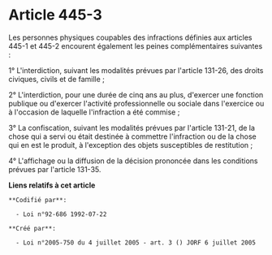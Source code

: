 # Article 445-3

Les personnes physiques coupables des infractions définies aux articles 445-1 et 445-2 encourent également les peines
complémentaires suivantes :

1° L'interdiction, suivant les modalités prévues par l'article 131-26, des droits civiques, civils et de famille ;

2° L'interdiction, pour une durée de cinq ans au plus, d'exercer une fonction publique ou d'exercer l'activité
professionnelle ou sociale dans l'exercice ou à l'occasion de laquelle l'infraction a été commise ;

3° La confiscation, suivant les modalités prévues par l'article 131-21, de la chose qui a servi ou était destinée à commettre
l'infraction ou de la chose qui en est le produit, à l'exception des objets susceptibles de restitution ;

4° L'affichage ou la diffusion de la décision prononcée dans les conditions prévues par l'article 131-35.

**Liens relatifs à cet article**

	**Codifié par**:

	  - Loi n°92-686 1992-07-22

	**Créé par**:

	  - Loi n°2005-750 du 4 juillet 2005 - art. 3 () JORF 6 juillet 2005
